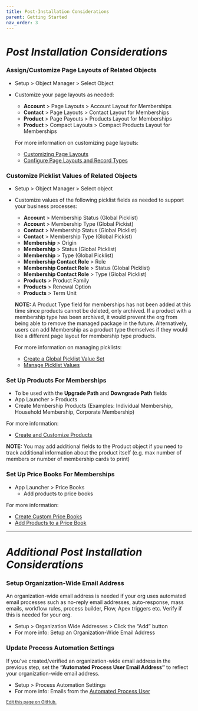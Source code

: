 ```yaml
---
title: Post-Installation Considerations
parent: Getting Started
nav_order: 3
---
```


# *Post Installation Considerations*


### Assign/Customize Page Layouts of Related Objects
* Setup > Object Manager > Select Object
* Customize your page layouts as needed:
  * **Account** > Page Layouts > Account Layout for Memberships
  * **Contact** > Page Layouts > Contact Layout for Memberships
  * **Product** > Page Payouts > Products Layout for Memberships
  * **Product** > Compact Layouts > Compact Products Layout for Memberships

  For more information on customizing page layouts:
  * [Customizing Page Layouts](https://help.salesforce.com/s/articleView?language=en_US&id=sf.customize_layoutcustomize_pd.htm&type=5)
  * [Configure Page Layouts and Record Types](https://trailhead.salesforce.com/content/learn/modules/lightning-knowledge-setup-and-customization/configure-page-layouts-and-record-types)
  
  
### Customize Picklist Values of Related Objects
* Setup > Object Manager > Select object
* Customize values of the following picklist fields as needed to support your business processes:
  * **Account** > Membership Status (Global Picklist)
  * **Account** > Membership Type (Global Pickist)
  * **Contact** > Membership Status (Global Picklist)
  * **Contact** > Membership Type (Global Pickist)
  * **Membership** > Origin
  * **Membership** > Status (Global Picklist)
  * **Membership** > Type (Global Picklist)
  * **Membership Contact Role** > Role
  * **Membership Contact Role** > Status (Global Picklist)
  * **Membership Contact Role** > Type (Global Picklist)
  * **Products** > Product Family
  * **Products** > Renewal Option
  * **Products** > Term Unit

  **NOTE:** A Product Type field for memberships has not been added at this time since products cannot be deleted, only archived. If a product with a membership type has been archived, it would prevent the org from being able to remove the managed package in the future. Alternatively, users can add Membership as a product type themselves if they would like a different page layout for membership type products.

  For more information on managing picklists:
  * [Create a Global Picklist Value Set](https://help.salesforce.com/s/articleView?language=en_US&id=sf.fields_creating_global_picklists.htm&type=5)
  * [Manage Picklist Values](https://trailhead.salesforce.com/content/learn/modules/picklist_admin/picklist_admin_manage)

### Set Up Products For Memberships
  * To be used with the **Upgrade Path** and **Downgrade Path** fields
  * App Launcher > Products
  * Create Membership Products (Examples: Individual Membership, Household Membership, Corporate Membership)

For more information:
* [Create and Customize Products](https://help.salesforce.com/s/articleView?language=en_US&id=sf.customize_layoutcustomize_pd.htm&type=5](https://trailhead.salesforce.com/content/learn/projects/manage-products-prices-quotes-orders/create-customize-products))

**NOTE:** You may add additional fields to the Product object if you need to track additional information about the product itself (e.g. max number of members or number of membership cards to print)


### Set Up Price Books For Memberships
* App Launcher > Price Books
  * Add products to price books

For more information:
* [Create Custom Price Books](https://help.salesforce.com/s/articleView?language=en_US&id=sf.customize_layoutcustomize_pd.htm&type=5](https://trailhead.salesforce.com/content/learn/projects/manage-products-prices-quotes-orders/create-customize-products)](https://trailhead.salesforce.com/content/learn/projects/manage-products-prices-quotes-orders/create-custom-price-books))
* [Add Products to a Price Book](https://help.salesforce.com/s/articleView?language=en_US&id=sf.customize_layoutcustomize_pd.htm&type=5](https://trailhead.salesforce.com/content/learn/projects/manage-products-prices-quotes-orders/create-customize-products)](https://trailhead.salesforce.com/content/learn/projects/manage-products-prices-quotes-orders/create-custom-price-books)(https://help.salesforce.com/s/articleView?id=sf.comm_products_pricebooks.htm&type=5))
-----     
# *Additional Post Installation Considerations*

### Setup Organization-Wide Email Address
An organization-wide email address is needed if your org uses automated email processes such as no-reply email addresses, auto-response, mass emails, workflow rules, process builder, Flow, Apex triggers etc. Verify if this is needed for your org.
* Setup > Organization Wide Addresses > Click the “Add” button
* For more info: Setup an Organization-Wide Email Address

### Update Process Automation Settings
If you’ve created/verified an organization-wide email address in the previous step, set the **“Automated Process User Email Address”** to reflect your organization-wide email address. 
* Setup > Process Automation Settings
* For more info: Emails from the [Automated Process User](https://help.salesforce.com/s/articleView?id=release-notes.rn_forcecom_flow_set_from_email_address_for_automated_process_user.htm&release=226&type=5)

<footer>
  <a href="https://github.com/SFDO-Community-Sprints/MembershipSchemaAndBenefits-Documentation/edit/main/docs/Getting-Started/post-install-consideration.md" style="font-size: smaller;">Edit this page on GitHub.</a>
</footer>

